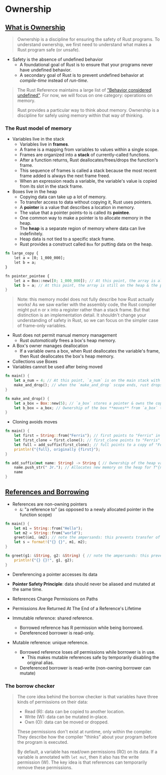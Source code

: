 # Ownership

## [What is Ownership](https://rust-book.cs.brown.edu/ch04-01-what-is-ownership.html)

> Ownership is a discipline for ensuring the safety of Rust programs. To understand ownership, we first need to understand what makes a Rust program safe (or unsafe).

- Safety is the absence of undefined behavior
  - A foundational goal of Rust is to ensure that your programs never have undefined behavior.
  - A secondary goal of Rust is to prevent undefined behavior at *compile-time* instead of *run-time*.

> The Rust Reference maintains a large list of ["Behavior considered undefined"](https://doc.rust-lang.org/reference/behavior-considered-undefined.html).
> For now, we will focus on one category: operations on memory.
>
> Rust provides a particular way to think about memory. Ownership is a discipline for safely using memory within that way of thinking.

### The Rust model of memory

- Variables live in the stack
  - Variables live in **frames**.
  - A frame is a mapping from variables to values within a single scope.
  - Frames are organized into a **stack** of currently-called functions.
  - After a function returns, Rust deallocates/frees/drops the function's frame.
  - This sequence of frames is called a stack because the most recent frame added is always the next frame freed.
  - When an expression reads a variable, the variable's value is copied from its slot in the stack frame.
- Boxes live in the heap
  - Copying data can take up a lot of memory.
  - To transfer access to data without copying it, Rust uses pointers.
  - A **pointer** is a value that describes a location in memory.
  - The value that a pointer points-to is called its **pointee**.
  - One common way to make a pointer is to allocate memory in the heap.
  - The **heap** is a separate region of memory where data can live indefinitely.
  - Heap data is not tied to a specific stack frame.
  - Rust provides a construct called `Box` for putting data on the heap.

```rust
fn large_copy {
    let a = [0; 1_000_000];
    let b = a;
}

fn pointer_pointee {
    let a = Box::new([0; 1_000_000]); // At this point, the array is allocated on the heap & a stores a pointer
    let b = a; // At this point, the array is still on the heap & the pointer is copied (moved?) from a into b
}
```

> Note: this memory model does not fully describe how Rust actually works!
> As we saw earlier with the assembly code, the Rust compiler might put n or x into a register rather than a stack frame.
> But that distinction is an implementation detail.
> It shouldn't change your understanding of safety in Rust, so we can focus on the simpler case of frame-only variables.

- Rust does not permit manual memory management
  - Rust *automatically* frees a box's heap memory.
- A Box's owner manages deallocation
  - If a variable owns a box, when Rust deallocates the variable's frame, then Rust deallocates the box's heap memory.
- Collections use Boxes
- Variables cannot be used after being moved

```rust
fn main() {
    let a_num = 4; // At this point, `a_num` is on the main stack with a copy of 4
    make_and_drop(); // when the `make_and_drop` scope ends, rust drops the `a_box` pointer from the stack & also deallocates the heap copy of 5 that `a_box` owned
}

fn make_and_drop() {
    let a_box = Box::new(5); // `a_box` stores a pointer & owns the copy of 5 on the heap
    let b_box = a_box; // Ownership of the box **moves** from `a_box` to `b_box`; `a_box` can no longer be used
}
```

- Cloning avoids moves

```rust
fn main() {
    let first = String::from("Ferris"); // first points to "Ferris" in heap memory
    let first_clone = first.clone(); // first_clone points to "Ferris" in a separate heap memory location
    let full = add_suffix(first_clone); // full points to a copy of "Ferris Jr." and first_clone points to deallocated memory (previously the separate heap copy of "Ferris")
    println!("{full}, originally {first}");
}

fn add_suffix(mut name: String) -> String { // Ownership of the heap value moves from `first_clone` to `name`, so `first_clone` is immediately unusable
    name.push_str(" Jr."); // Allocates new memory on the heap for f"{name} Jr.", updates the pointer, and deallocates the previous heap memory
    name
}
```

## [References and Borrowing](https://rust-book.cs.brown.edu/ch04-02-references-and-borrowing.html)

- References are non-owning pointers
  - `&`: "a reference to" (as opposed to a newly allocated pointer in the function scope)

```rust
fn main() {
    let m1 = String::from("Hello");
    let m2 = String::from("world");
    greet(&m1, &m2); // note the ampersands: this prevents transfer of ownership
    let s = format!("{} {}", m1, m2);
}

fn greet(g1: &String, g2: &String) { // note the ampersands: this prevents transfer of ownership
    println!("{} {}!", g1, g2);
}
```

- Dereferencing a pointer accesses its data
- **Pointer Safety Principle**: data should never be aliased and mutated at the same time.
- References Change Permissions on Paths
- Permissions Are Returned At The End of a Reference's Lifetime

- Immutable reference: shared reference.
  - Borrowed reference has R permission while being borrowed.
  - Dereferenced borrower is read-only.
- Mutable reference: unique reference.
  - Borrowed reference loses *all* permissions while borrower is in use.
    - This makes mutable references safe by temporarily disabling the original alias.
  - Dereferenced borrower is read-write (non-owning borrower can mutate)

### The borrow checker

> The core idea behind the borrow checker is that variables have three kinds of permissions on their data:
>
> - Read (R): data can be copied to another location.
> - Write (W): data can be mutated in-place.
> - Own (O): data can be moved or dropped.
>
> These permissions don't exist at runtime, only within the compiler.
> They describe how the compiler "thinks" about your program before the program is executed.
>
> By default, a variable has read/own permissions (RO) on its data.
> If a variable is annotated with `let mut`, then it also has the write permission (W).
> The key idea is that references can temporarily remove these permissions.
